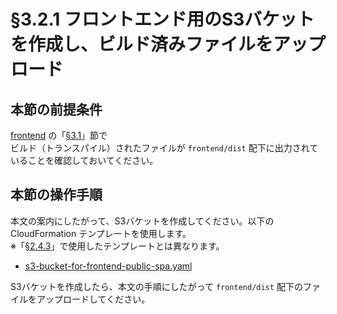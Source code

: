 # §3.2.1 フロントエンド用のS3バケットを作成し、ビルド済みファイルをアップロード

## 本節の前提条件

[frontend](../../../frontend/README.md) の「[§3.1](../../../frontend/README.md#31-フロントエンドの設定を変更してビルド)」節で  
ビルド（トランスパイル）されたファイルが `frontend/dist` 配下に出力されていることを確認しておいてください。

## 本節の操作手順

本文の案内にしたがって、S3バケットを作成してください。以下の CloudFormation テンプレートを使用します。  
※「[§2.4.3](../1-create-s3-for-appzip/README.md#243-アプリ一式をzipで格納するs3バケットの作成)」で使用したテンプレートとは異なります。

* [s3-bucket-for-frontend-public-spa.yaml](./s3-bucket-for-frontend-public-spa.yaml)

S3バケットを作成したら、本文の手順にしたがって `frontend/dist` 配下のファイルをアップロードしてください。

